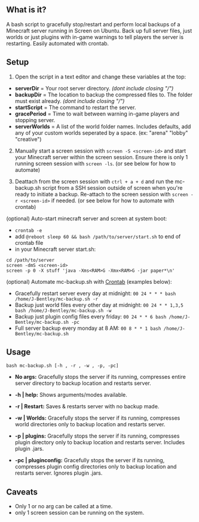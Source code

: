 ## What is it?
A bash script to gracefully stop/restart and perform local backups of a Minecraft server running in Screen on Ubuntu. Back up full server files, just worlds or just plugins with in-game warnings to tell players the server is restarting. Easily automated with crontab.

## Setup   
1. Open the script in a text editor and change these variables at the top:  
- **serverDir** = Your root server directory. *(dont include closing "/")*  
- **backupDir** = The location to backup the compressed files to. The folder must exist already. *(dont include closing "/")*   
- **startScript** = The command to restart the server.  
- **gracePeriod** = Time to wait between warning in-game players and stopping server.  
- **serverWorlds** = A list of the world folder names. Includes defaults, add any of your custom worlds seperated by a space. (ex: "arena" "lobby" "creative")  

2. Manually start a screen session with ``screen -S <screen-id>`` and start your Minecraft server within the screen session. Ensure there is only 1 running screen session with ``screen -ls``. (or see below for how to automate)  

3. Deattach from the screen session with ``ctrl + a + d`` and run the mc-backup.sh script from a SSH session outside of screen when you're ready to initiate a backup. Re-attach to the screen session with ``screen -r <screen-id>`` if needed. (or see below for how to automate with crontab)    

(optional) Auto-start minecraft server and screen at system boot:  
- `crontab -e`
- add `@reboot sleep 60 && bash /path/to/server/start.sh` to end of crontab file
- in your Minecraft server start.sh:    
```!#/bin/sh  
cd /path/to/server  
screen -dmS <screen-id>
screen -p 0 -X stuff 'java -Xms<RAM>G -Xmx<RAM>G -jar paper*\n'  
```

(optional) Automate mc-backup.sh with [Crontab](https://ostechnix.com/a-beginners-guide-to-cron-jobs/) (examples below):  
- Gracefully restart server every day at midnight: ```00 24 * * * bash /home/J-Bentley/mc-backup.sh -r```
- Backup just world files every other day at midnight: ```00 24 * * 1,3,5 bash /home/J-Bentley/mc-backup.sh -w```
- Backup just plugin config files every friday: ```00 24 * * 6 bash /home/J-Bentley/mc-backup.sh -pc```
- Full server backup every monday at 8 AM: ```00 8 * * 1 bash /home/J-Bentley/mc-backup.sh```

## Usage  
``bash mc-backup.sh [-h , -r , -w , -p, -pc] ``

- **No args:** Gracefully stops the server if its running, compresses entire server directory to backup location and restarts server.  

- **-h | help:** Shows arguments/modes available.   

- **-r | Restart:** Saves & restarts server with no backup made.  

- **-w | Worlds:** Gracefully stops the server if its running, compresses world directories only to backup location and restarts server.   

- **-p | plugins:** Gracefully stops the server if its running, compresses plugin directory only to backup location and restarts server. Includes plugin .jars. 

- **-pc | pluginconfig:** Gracefully stops the server if its running, compresses plugin config directories only to backup location and restarts server. Ignores plugin .jars.  

## Caveats
- Only 1 or no arg can be called at a time.
- only 1 screen session can be running on the system.
